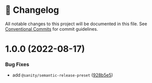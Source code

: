 <!-- markdownlint-disable --><!-- textlint-disable -->

# 📓 Changelog

All notable changes to this project will be documented in this file. See
[Conventional Commits](https://conventionalcommits.org) for commit guidelines.

# 1.0.0 (2022-08-17)

### Bug Fixes

- add `@sanity/semantic-release-preset` ([928b5e5](https://github.com/sanity-io/incompatible-plugin/commit/928b5e57a4ac54f8aaa42b63eab31884b875713a))
